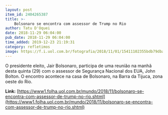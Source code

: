 ```yaml
---
layout: post
item_id: 2404265387
title: >-
    Bolsonaro se encontra com assessor de Trump no Rio
author: Tatu D'Oquei
date: 2018-11-29 06:04:00
pub_date: 2018-11-29 06:04:00
time_added: 2019-12-23 21:19:31
category: refletimos
image: https://f.i.uol.com.br/fotografia/2018/11/01/15411102355bdb79dba220c_1541110235_3x2_rt.jpg
---
```


O presidente eleito, Jair Bolsonaro, participa de uma reunião na manhã desta quinta (29) com o assessor de Segurança Nacional dos EUA, John Bolton. O encontro acontece na casa de Bolsonaro, na Barra da Tijuca, zona oeste do Rio.

**Link:** [https://www1.folha.uol.com.br/mundo/2018/11/bolsonaro-se-encontra-com-assessor-de-trump-no-rio.shtml](https://www1.folha.uol.com.br/mundo/2018/11/bolsonaro-se-encontra-com-assessor-de-trump-no-rio.shtml)

